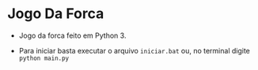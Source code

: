 # Jogo Da Forca
 
 * Jogo da forca feito em Python 3.
 
 * Para iniciar basta executar o arquivo ```iniciar.bat```  ou, no terminal digite  ```python main.py``` 
